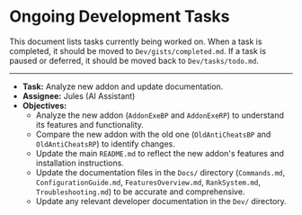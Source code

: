 # Ongoing Development Tasks

This document lists tasks currently being worked on. When a task is completed, it should be moved to `Dev/gists/completed.md`. If a task is paused or deferred, it should be moved back to `Dev/tasks/todo.md`.

---

- **Task:** Analyze new addon and update documentation.
- **Assignee:** Jules (AI Assistant)
- **Objectives:**
  - Analyze the new addon (`AddonExeBP` and `AddonExeRP`) to understand its features and functionality.
  - Compare the new addon with the old one (`OldAntiCheatsBP` and `OldAntiCheatsRP`) to identify changes.
  - Update the main `README.md` to reflect the new addon's features and installation instructions.
  - Update the documentation files in the `Docs/` directory (`Commands.md`, `ConfigurationGuide.md`, `FeaturesOverview.md`, `RankSystem.md`, `Troubleshooting.md`) to be accurate and comprehensive.
  - Update any relevant developer documentation in the `Dev/` directory.
